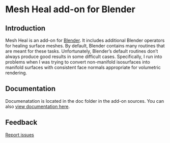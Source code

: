 # Mesh Heal add-on for Blender

## Introduction

Mesh Heal is an add-on for [Blender](https://www.blender.org/). It
includes additional Blender operators for healing surface meshes. By
default, Blender contains many routines that are meant for these
tasks. Unfortunately, Blender’s default routines don’t always produce
good results in some difficult cases. Specifically, I run into
problems when I was trying to convert non-manifold isosurfaces into
manifold surfaces with consistent face normals appropriate for
volumetric rendering.

## Documentation

Documenatation is located in the doc folder in the add-on sources. You can also
[view documentation here](http://tkeskita.kapsi.fi/blender/mesh_heal/docs/mesh_heal.html).

## Feedback

[Report issues](https://github.com/tkeskita/mesh_heal/issues)  

